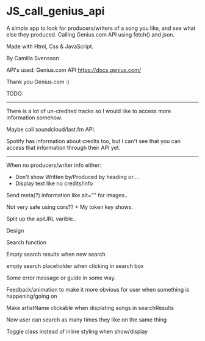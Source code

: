 # JS_call_genius_api

A simple app to look for producers/writers of a song you like, and see what else they produced.
Calling Genius.com API using fetch() and json.


Made with Html, Css & JavaScript.


By Camilla Svensson




API's used:
Genius.com API
https://docs.genius.com/

Thank you Genius.com :)



TODO:
***
There is a lot of un-credited tracks so I would like to access more information somehow.

Maybe call soundcloud/last.fm API. 

Spotify has information about credits too, but I can't see that you can access that information through their API yet.
***

When no producers/writer info either:
- Don't show Written by/Produced by heading or....
- Display text like no credits/info

Send meta(?) information like alt="" for images..

Not very safe using cors?? + My token key shows.

Split up the apiURL varible..

Design

Search function

Empty search results when new search

empty search placeholder when clicking in search box

Some error message or guide in some way.

Feedback/animation to make it more obvious for user when something is happening/going on

Make artistName clickable when displating songs in searchResults

Now user can search as many times they like on the same thing

Toggle class instead of inline styling when show/display